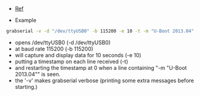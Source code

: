 - [Ref](http://elinux.org/Grabserial)

- Example
```bash
grabserial -v -d "/dev/ttyUSB0" -b 115200 -e 10 -t -m "U-Boot 2013.04"
```
+ opens /dev/ttyUSB0 (-d /dev/ttyUSB0)
+ at baud rate 115200 (-b 115200)
+ will capture and display data for 10 seconds (-e 10)
+ putting a timestamp on each line received (-t)
+ and restarting the timestamp at 0 when a line containing "-m "U-Boot 2013.04"" is seen.
+ the '-v' makes grabserial verbose (printing some extra messages before starting.)
